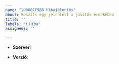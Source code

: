 ```yaml
---
name: "\U0001F98B Hibajelentés"
about: Készíts egy jelentést a javítás érdekében
title: ''
labels: "❗ Hiba"
assignees: ''

---
```


<!--- Kritikus (nem publikus) hibák jelentése: https://www.oldcrafters.net/kapcsolat/ -->

<!-- Melyik szerveren van a hiba? pl.: Survival -->
* **Szerver**: 
<!-- Milyen verzióval játszol a szerveren? pl.: 1.14.4 -->
* **Verzió**:
